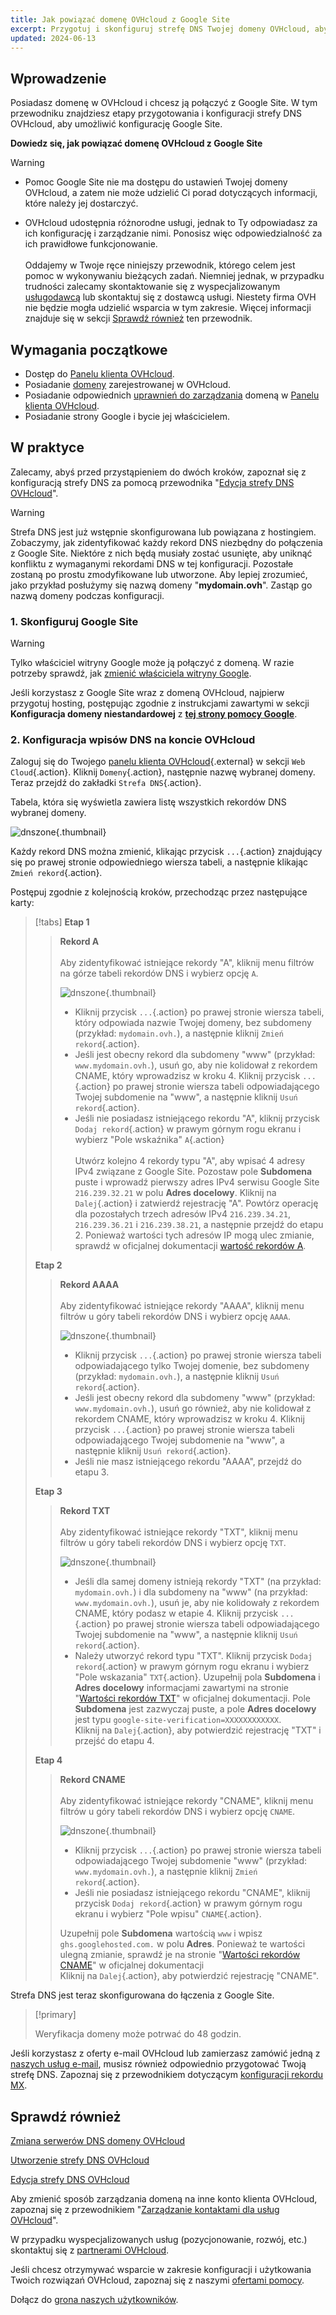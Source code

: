 ```yaml
---
title: Jak powiązać domenę OVHcloud z Google Site
excerpt: Przygotuj i skonfiguruj strefę DNS Twojej domeny OVHcloud, aby połączyć ją z Google Site
updated: 2024-06-13
---
```


## Wprowadzenie

Posiadasz domenę w OVHcloud i chcesz ją połączyć z Google Site. W tym przewodniku znajdziesz etapy przygotowania i konfiguracji strefy DNS OVHcloud, aby umożliwić konfigurację Google Site.

**Dowiedz się, jak powiązać domenę OVHcloud z Google Site**

> [!warning]
>
> - Pomoc Google Site nie ma dostępu do ustawień Twojej domeny OVHcloud, a zatem nie może udzielić Ci porad dotyczących informacji, które należy jej dostarczyć.
>
> - OVHcloud udostępnia różnorodne usługi, jednak to Ty odpowiadasz za ich konfigurację i zarządzanie nimi. Ponosisz więc odpowiedzialność za ich prawidłowe funkcjonowanie.<br><br> Oddajemy w Twoje ręce niniejszy przewodnik, którego celem jest pomoc w wykonywaniu bieżących zadań. Niemniej jednak, w przypadku trudności zalecamy skontaktowanie się z wyspecjalizowanym [usługodawcą](/links/partner) lub skontaktuj się z dostawcą usługi. Niestety firma OVH nie będzie mogła udzielić wsparcia w tym zakresie. Więcej informacji znajduje się w sekcji [Sprawdź również](#gofurther) ten przewodnik.
>

## Wymagania początkowe

- Dostęp do [Panelu klienta OVHcloud](/links/manager).
- Posiadanie [domeny](/links/web/domains) zarejestrowanej w OVHcloud.
- Posiadanie odpowiednich [uprawnień do zarządzania](/pages/account_and_service_management/account_information/managing_contacts) domeną w [Panelu klienta OVHcloud](/links/manager).
- Posiadanie strony Google i bycie jej właścicielem.

## W praktyce

Zalecamy, abyś przed przystąpieniem do dwóch kroków, zapoznał się z konfiguracją strefy DNS za pomocą przewodnika "[Edycja strefy DNS OVHcloud](/pages/web_cloud/domains/dns_zone_edit)".

> [!warning]
>
> Strefa DNS jest już wstępnie skonfigurowana lub powiązana z hostingiem. Zobaczymy, jak zidentyfikować każdy rekord DNS niezbędny do połączenia z Google Site. Niektóre z nich będą musiały zostać usunięte, aby uniknąć konfliktu z wymaganymi rekordami DNS w tej konfiguracji. Pozostałe zostaną po prostu zmodyfikowane lub utworzone. Aby lepiej zrozumieć, jako przykład posłużymy się nazwą domeny "**mydomain.ovh**". Zastąp go nazwą domeny podczas konfiguracji.

### 1. Skonfiguruj Google Site

> [!warning]
>
> Tylko właściciel witryny Google może ją połączyć z domeną. W razie potrzeby sprawdź, jak [zmienić właściciela witryny Google](https://support.google.com/sites/answer/97934).

Jeśli korzystasz z Google Site wraz z domeną OVHcloud, najpierw przygotuj hosting, postępując zgodnie z instrukcjami zawartymi w sekcji **Konfiguracja domeny niestandardowej** z [**tej strony pomocy Google**](https://support.google.com/sites/answer/9068867?hl=pl#zippy=).

### 2. Konfiguracja wpisów DNS na koncie OVHcloud

Zaloguj się do Twojego [panelu klienta OVHcloud](/links/manager){.external} w sekcji `Web Cloud`{.action}. Kliknij `Domeny`{.action}, następnie nazwę wybranej domeny. Teraz przejdź do zakładki `Strefa DNS`{.action}.

Tabela, która się wyświetla zawiera listę wszystkich rekordów DNS wybranej domeny.

![dnszone](/pages/assets/screens/control_panel/product-selection/web-cloud/domain-dns/dns-zone/tab-mydomain-anycast.png){.thumbnail}

Każdy rekord DNS można zmienić, klikając przycisk `...`{.action} znajdujący się po prawej stronie odpowiedniego wiersza tabeli, a następnie klikając `Zmień rekord`{.action}.

Postępuj zgodnie z kolejnością kroków, przechodząc przez następujące karty:

> [!tabs]
> **Etap 1**
>> **Rekord A**<br><br>
>> Aby zidentyfikować istniejące rekordy "A", kliknij menu filtrów na górze tabeli rekordów DNS i wybierz opcję `A`.
>>
>> ![dnszone](/pages/assets/screens/control_panel/product-selection/web-cloud/domain-dns/dns-zone/filter-a.png){.thumbnail}
>>
>> - Kliknij przycisk `...`{.action} po prawej stronie wiersza tabeli, który odpowiada nazwie Twojej domeny, bez subdomeny (przykład: `mydomain.ovh.`), a następnie kliknij `Zmień rekord`{.action}.<br>
>> - Jeśli jest obecny rekord dla subdomeny "www" (przykład: `www.mydomain.ovh.`), usuń go, aby nie kolidował z rekordem CNAME, który wprowadzisz w kroku 4. Kliknij przycisk `...`{.action} po prawej stronie wiersza tabeli odpowiadającego Twojej subdomenie na "www", a następnie kliknij `Usuń rekord`{.action}.<br>
>> - Jeśli nie posiadasz istniejącego rekordu "A", kliknij przycisk `Dodaj rekord`{.action} w prawym górnym rogu ekranu i wybierz "Pole wskaźnika" `A`{.action}<br><br>
>> Utwórz kolejno 4 rekordy typu "A", aby wpisać 4 adresy IPv4 związane z Google Site.
>> Pozostaw pole **Subdomena** puste i wprowadź pierwszy adres IPv4 serwisu Google Site `216.239.32.21` w polu **Adres docelowy**.
>> Kliknij na `Dalej`{.action} i zatwierdź rejestrację "A". Powtórz operację dla pozostałych trzech adresów IPv4 `216.239.34.21`, `216.239.36.21` i `216.239.38.21`, a następnie przejdź do etapu 2. Ponieważ wartości tych adresów IP mogą ulec zmianie, sprawdź w oficjalnej dokumentacji [wartość rekordów A](https://support.google.com/a/answer/2579934?hl=pl&ref_topic=2721296&sjid=103737497980680534-EU).
>>
> **Etap 2**
>> **Rekord AAAA**<br><br>
>> Aby zidentyfikować istniejące rekordy "AAAA", kliknij menu filtrów u góry tabeli rekordów DNS i wybierz opcję `AAAA`.
>>
>> ![dnszone](/pages/assets/screens/control_panel/product-selection/web-cloud/domain-dns/dns-zone/filter-aaaa.png){.thumbnail}
>>
>> - Kliknij przycisk `...`{.action} po prawej stronie wiersza tabeli odpowiadającego tylko Twojej domenie, bez subdomeny (przykład: `mydomain.ovh.`), a następnie kliknij `Usuń rekord`{.action}.<br>
>> - Jeśli jest obecny rekord dla subdomeny "www" (przykład: `www.mydomain.ovh.`), usuń go również, aby nie kolidował z rekordem CNAME, który wprowadzisz w kroku 4. Kliknij przycisk `...`{.action} po prawej stronie wiersza tabeli odpowiadającego Twojej subdomenie na "www", a następnie kliknij `Usuń rekord`{.action}.<br>
>> - Jeśli nie masz istniejącego rekordu "AAAA", przejdź do etapu 3.
>>
> **Etap 3**
>> **Rekord TXT**<br><br>
>> Aby zidentyfikować istniejące rekordy "TXT", kliknij menu filtrów u góry tabeli rekordów DNS i wybierz opcję `TXT`.
>>
>> ![dnszone](/pages/assets/screens/control_panel/product-selection/web-cloud/domain-dns/dns-zone/filter-txt.png){.thumbnail}
>>
>> - Jeśli dla samej domeny istnieją rekordy "TXT" (na przykład: `mydomain.ovh.`) i dla subdomeny na "www" (na przykład: `www.mydomain.ovh.`), usuń je, aby nie kolidowały z rekordem CNAME, który podasz w etapie 4. Kliknij przycisk `...`{.action} po prawej stronie wiersza tabeli odpowiadającego Twojej subdomenie na "www", a następnie kliknij `Usuń rekord`{.action}.<br>
>> - Należy utworzyć rekord typu "TXT". Kliknij przycisk `Dodaj rekord`{.action} w prawym górnym rogu ekranu i wybierz "Pole wskazania" `TXT`{.action}.
>> Uzupełnij pola **Subdomena** i **Adres docelowy** informacjami zawartymi na stronie "[Wartości rekordów TXT](https://support.google.com/a/answer/2716802?hl=pl&ref_topic=2716886&sjid=3052810298579211755-EU)" w oficjalnej dokumentacji. Pole **Subdomena** jest zazwyczaj puste, a pole **Adres docelowy** jest typu `google-site-verification=XXXXXXXXXXXX`.<br>
>> Kliknij na `Dalej`{.action}, aby potwierdzić rejestrację "TXT" i przejść do etapu 4.
>>
> **Etap 4**
>> **Rekord CNAME**<br><br>
>> Aby zidentyfikować istniejące rekordy "CNAME", kliknij menu filtrów u góry tabeli rekordów DNS i wybierz opcję `CNAME`.
>>
>> ![dnszone](/pages/assets/screens/control_panel/product-selection/web-cloud/domain-dns/dns-zone/filter-cname.png){.thumbnail}
>>
>> - Kliknij przycisk `...`{.action} po prawej stronie wiersza tabeli odpowiadającego Twojej subdomenie "www" (przykład: `www.mydomain.ovh.`), a następnie kliknij `Zmień rekord`{.action}.<br>
>> - Jeśli nie posiadasz istniejącego rekordu "CNAME", kliknij przycisk `Dodaj rekord`{.action} w prawym górnym rogu ekranu i wybierz "Pole wpisu" `CNAME`{.action}.
>>
>> Uzupełnij pole **Subdomena** wartością `www` i wpisz `ghs.googlehosted.com.` w polu **Adres**. Ponieważ te wartości ulegną zmianie, sprawdź je na stronie "[Wartości rekordów CNAME](https://support.google.com/a/answer/112038?sjid=3052810298579211755-EU)" w oficjalnej dokumentacji<br>
>> Kliknij na `Dalej`{.action}, aby potwierdzić rejestrację "CNAME".

Strefa DNS jest teraz skonfigurowana do łączenia z Google Site.

> [!primary]
>
> Weryfikacja domeny może potrwać do 48 godzin.

Jeśli korzystasz z oferty e-mail OVHcloud lub zamierzasz zamówić jedną z [naszych usług e-mail](/links/web/emails), musisz również odpowiednio przygotować Twoją strefę DNS. Zapoznaj się z przewodnikiem dotyczącym [konfiguracji rekordu MX](/pages/web_cloud/domains/dns_zone_mx).

## Sprawdź również <a name="go-further"></a>

[Zmiana serwerów DNS domeny OVHcloud](/pages/web_cloud/domains/dns_server_general_information)

[Utworzenie strefy DNS OVHcloud](/pages/web_cloud/domains/dns_zone_create)

[Edycja strefy DNS OVHcloud](/pages/web_cloud/domains/dns_zone_edit)

Aby zmienić sposób zarządzania domeną na inne konto klienta OVHcloud, zapoznaj się z przewodnikiem "[Zarządzanie kontaktami dla usług OVHcloud](/pages/account_and_service_management/account_information/managing_contacts)".

W przypadku wyspecjalizowanych usług (pozycjonowanie, rozwój, etc.) skontaktuj się z [partnerami OVHcloud](/links/partner).

Jeśli chcesz otrzymywać wsparcie w zakresie konfiguracji i użytkowania Twoich rozwiązań OVHcloud, zapoznaj się z naszymi [ofertami pomocy](/links/support).

Dołącz do [grona naszych użytkowników](/links/community).